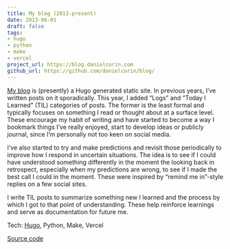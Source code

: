 ```yaml
---
title: My blog (2013-present)
date: 2013-06-01
draft: false
tags:
- hugo
- python
- make
- vercel
project_url: https://blog.danielcorin.com
github_url: https://github.com/danielcorin/blog/
---
```


[My blog](https://blog.danielcorin.com) is (presently) a Hugo generated static site.
In previous years, I’ve written posts on it sporadically.
This year, I added “Logs” and “Today I Learned” (TIL) categories of posts.
The former is the least formal and typically focuses on something I read or thought about at a surface level.
These encourage my habit of writing and have started to become a way I bookmark things I’ve really enjoyed, start to develop ideas or publicly journal, since I’m personally not too keen on social media.

I’ve also started to try and make predictions and revisit those periodically to improve how I respond in uncertain situations.
The idea is to see if I could have understood something differently in the moment the looking back in retrospect, especially when my predictions are wrong, to see if I made the best call I could in the moment.
These were inspired by “remind me in”-style replies on a few social sites.

I write TIL posts to summarize something new I learned and the process by which I got to that point of understanding.
These help reinforce learnings and serve as documentation for future me.

Tech: [Hugo](https://gohugo.io/), Python, Make, Vercel

[Source code](https://github.com/danielcorin/blog/)
